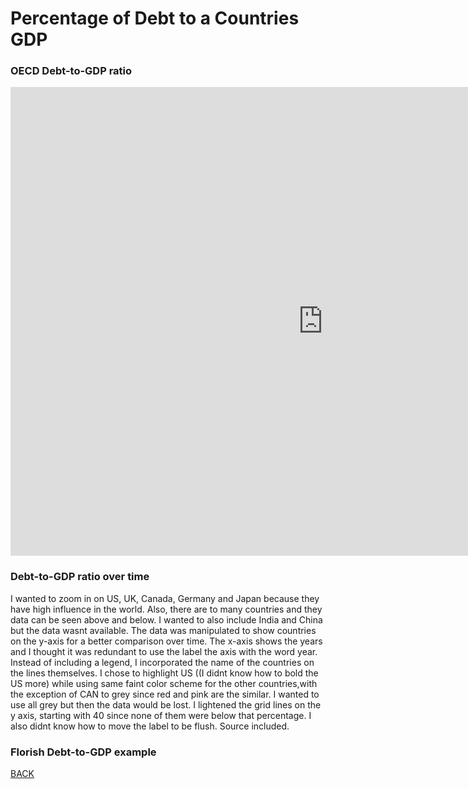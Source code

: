 # Percentage of Debt to a Countries GDP

### OECD Debt-to-GDP ratio
<iframe src="https://data.oecd.org/chart/6gMl" width="1000" height="750" style="border: 0" mozallowfullscreen="true" webkitallowfullscreen="true" allowfullscreen="true"><a href="https://data.oecd.org/chart/6gMl" target="_blank">OECD Chart: General government debt, Total, % of GDP, Annual, 2019</a></iframe>

### Debt-to-GDP ratio over time
<div class="flourish-embed flourish-chart" data-src="visualisation/5290969"><script src="https://public.flourish.studio/resources/embed.js"></script></div>

I wanted to zoom in on US, UK, Canada, Germany and Japan because they have high influence in the world. Also, there are to many countries and they data can be seen above and below. I wanted to also include India and China but the data wasnt available. The data was manipulated to show countries on the y-axis for a better comparison over time. The x-axis shows the years and I thought it was redundant to use the label the axis with the word year. Instead of including a legend, I incorporated the name of the countries on the lines themselves. I chose to highlight US ((I didnt know how to bold the US more) while using same faint color scheme for the other countries,with the exception of CAN to grey since red and pink are the similar.  I wanted to use all grey but then the data would be lost. I lightened the grid lines on the y axis, starting with 40 since none of them were below that percentage. I also didnt know how to move the label to be flush. Source included.

### Florish Debt-to-GDP example

<div class="flourish-embed flourish-chart" data-src="visualisation/5290511"><script src="https://public.flourish.studio/resources/embed.js"></script></div>


[BACK](/README.md)
